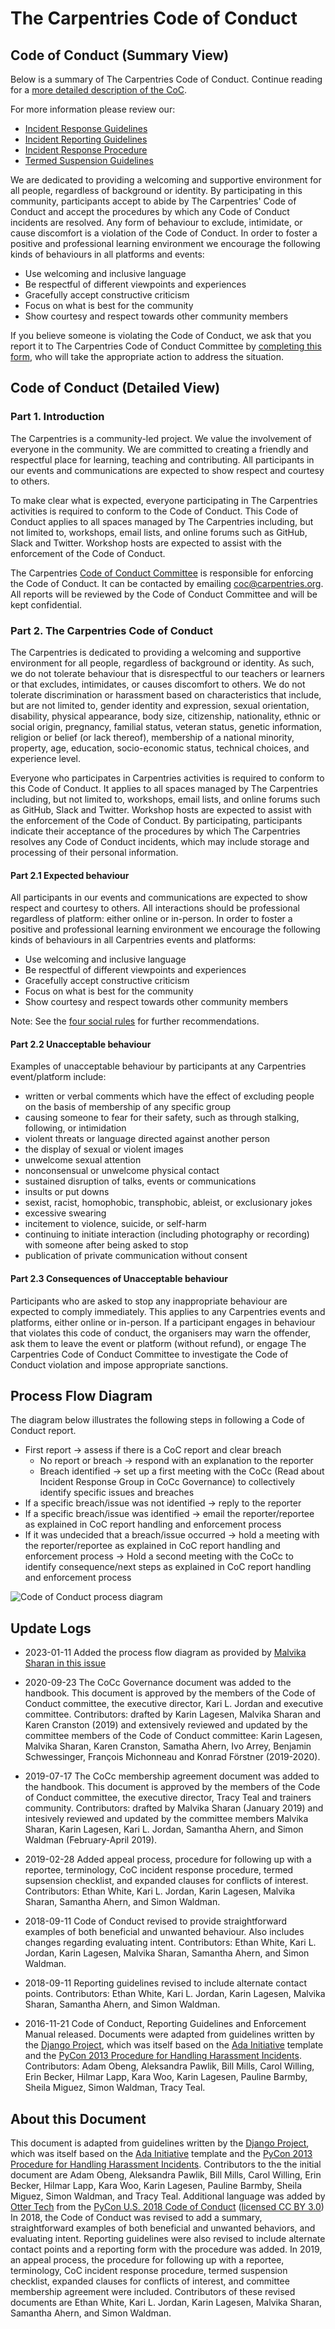# The Carpentries Code of Conduct

## Code of Conduct (Summary View)

Below is a summary of The Carpentries Code of Conduct. Continue reading for a [more detailed description of the CoC](#code-of-conduct-detailed-view).

For more information please review our:
- [Incident Response Guidelines](incident-response.md)
- [Incident Reporting Guidelines](incident-reporting.md)
- [Incident Response Procedure](enforcement-guidelines.md)
- [Termed Suspension Guidelines](termed-suspension.md)

We are dedicated to providing a welcoming and supportive environment for all people, regardless of background or identity. By participating in this community, participants accept to abide by The Carpentries' Code of Conduct and accept the procedures by which any Code of Conduct incidents are resolved. Any form of behaviour to exclude, intimidate, or cause discomfort is a violation of the Code of Conduct. In order to foster a positive and professional learning environment we encourage the following kinds of behaviours in all platforms and events:

* Use welcoming and inclusive language
* Be respectful of different viewpoints and experiences
* Gracefully accept constructive criticism
* Focus on what is best for the community
* Show courtesy and respect towards other community members

If you believe someone is violating the Code of Conduct, we ask that you report it to The Carpentries Code of Conduct Committee by [completing this form][reporting-form], who will take the appropriate action to address the situation.

## Code of Conduct (Detailed View)

### Part 1. Introduction 

The Carpentries is a community-led project. We value the involvement of everyone in the community. We are committed to creating a friendly and respectful place for learning, teaching and contributing. All participants in our events and communications are expected to show respect and courtesy to others.

To make clear what is expected, everyone participating in The Carpentries activities is required to conform to the Code of Conduct. This Code of Conduct applies to all spaces managed by The Carpentries including, but not limited to, workshops, email lists, and online forums such as GitHub, Slack and Twitter. Workshop hosts are expected to assist with the enforcement of the Code of Conduct.  

The Carpentries [Code of Conduct Committee](https://carpentries.org/coc-ctte/) is responsible for enforcing the Code of Conduct. It can be contacted by emailing [coc@carpentries.org](mailto:coc@carpentries.org). 
All reports will be reviewed by the Code of Conduct Committee and will be kept confidential. 
 
### Part 2. The Carpentries Code of Conduct

The Carpentries is dedicated to providing a welcoming and supportive environment for all people, regardless of background or identity. As such, we do not tolerate behaviour that is disrespectful to our teachers or learners or that excludes, intimidates, or causes discomfort to others. We do not tolerate discrimination or harassment based on characteristics that include, but are not limited to, gender identity and expression, sexual orientation, disability, physical appearance, body size, citizenship, nationality, ethnic or social origin, pregnancy, familial status, veteran status, genetic information, religion or belief (or lack thereof), membership of a national minority, property, age, education, socio-economic status, technical choices, and experience level. 

Everyone who participates in Carpentries activities is required to conform to this Code of Conduct. It applies to all spaces managed by The Carpentries including, but not limited to, workshops, email lists, and online forums such as GitHub, Slack and Twitter. Workshop hosts are expected to assist with the enforcement of the Code of Conduct. By participating, participants indicate their acceptance of the procedures by which The Carpentries resolves any Code of Conduct incidents, which may include storage and processing of their personal information. 

#### Part 2.1 Expected behaviour

All participants in our events and communications are expected to show respect and courtesy to others. All interactions should be professional regardless of platform: either online or in-person. In order to foster a positive and professional learning environment we encourage the following kinds of behaviours in all Carpentries events and platforms:

* Use welcoming and inclusive language
* Be respectful of different viewpoints and experiences
* Gracefully accept constructive criticism
* Focus on what is best for the community
* Show courtesy and respect towards other community members

Note: See the [four social rules](https://www.recurse.com/manual#sub-sec-social-rules) for further recommendations.

#### Part 2.2 Unacceptable behaviour

Examples of unacceptable behaviour by participants at any Carpentries event/platform include:

- written or verbal comments which have the effect of excluding people on the basis of membership of any specific group  
- causing someone to fear for their safety, such as through stalking, following, or intimidation  
- violent threats or language directed against another person
- the display of sexual or violent images  
- unwelcome sexual attention  
- nonconsensual or unwelcome physical contact  
- sustained disruption of talks, events or communications
- insults or put downs  
- sexist, racist, homophobic, transphobic, ableist, or exclusionary jokes
- excessive swearing
- incitement to violence, suicide, or self-harm  
- continuing to initiate interaction (including photography or recording) with someone after being asked to stop  
- publication of private communication without consent  

#### Part 2.3 Consequences of Unacceptable behaviour

Participants who are asked to stop any inappropriate behaviour are expected to comply immediately. This applies to any Carpentries events and platforms, either online or in-person. If a participant engages in behaviour that violates this code of conduct, the organisers may warn the offender, ask them to leave the event or platform (without refund), or engage The Carpentries Code of Conduct Committee to investigate the Code of Conduct violation and impose appropriate sanctions.


## Process Flow Diagram

The diagram below illustrates the following steps in following a Code of Conduct report.

* First report -> assess if there is a CoC report and clear breach
    * No report or breach -> respond with an explanation to the reporter
    * Breach identified -> set up a first meeting with the CoCc (Read about Incident Response Group in CoCc Governance) to collectively identify specific issues and breaches
* If a specific breach/issue was not identified -> reply to the reporter
* If a specific breach/issue was identified -> email the reporter/reportee as explained in CoC report handling and enforcement process
* If it was undecided that a breach/issue occurred -> hold a meeting with the reporter/reportee as explained in CoC report handling and enforcement process -> Hold a second meeting with the CoCc to identify consequence/next steps as explained in CoC report handling and enforcement process

![Code of Conduct process diagram](images/coc_process_diagram.png)

## Update Logs

- 2023-01-11 Added the process flow diagram as provided by [Malvika Sharan in this issue](https://github.com/carpentries/docs.carpentries.org/issues/619)

- 2020-09-23 The CoCc Governance document was added to the handbook. This document is approved by the members of the Code of Conduct committee, the executive director, Kari L. Jordan and executive committee. Contributors: drafted by Karin Lagesen, Malvika Sharan and Karen Cranston (2019) and extensively reviewed and updated by the committee members of the Code of Conduct committee: Karin Lagesen, Malvika Sharan, Karen Cranston, Samatha Ahern, Ivo Arrey, Benjamin Schwessinger, François Michonneau and Konrad Förstner (2019-2020).

- 2019-07-17 The CoCc membership agreement document was added to the handbook. This document is approved by the members of the Code of Conduct committee, the executive director, Tracy Teal and trainers community. Contributors: drafted by Malvika Sharan (January 2019) and intesively reviewed and updated by the committee members Malvika Sharan, Karin Lagesen, Kari L. Jordan, Samantha Ahern, and Simon Waldman (February-April 2019).

- 2019-02-28 Added appeal process, procedure for following up with a reportee, terminology, CoC incident response procedure, termed supsension checklist, and expanded clauses for conflicts of interest. Contributors: Ethan White, Kari L. Jordan, Karin Lagesen, Malvika Sharan, Samantha Ahern, and Simon Waldman.

- 2018-09-11 Code of Conduct revised to provide straightforward examples of both beneficial and unwanted behaviour. Also includes changes regarding evaluating intent. Contributors: Ethan White, Kari L. Jordan, Karin Lagesen, Malvika Sharan, Samantha Ahern, and Simon Waldman.

- 2018-09-11 Reporting guidelines revised to include alternate contact points. Contributors: Ethan White, Kari L. Jordan, Karin Lagesen, Malvika Sharan, Samantha Ahern, and Simon Waldman.

- 2016-11-21 Code of Conduct, Reporting Guidelines and Enforcement Manual released. Documents were adapted from guidelines written by the [Django Project](https://www.djangoproject.com/conduct/enforcement-manual/), which was itself based on the [Ada Initiative](http://geekfeminism.wikia.com/wiki/Conference_anti-harassment/Responding_to_reports) template and the [PyCon 2013 Procedure for Handling Harassment Incidents](https://us.pycon.org/2013/about/code-of-conduct/harassment-incidents/). Contributors: Adam Obeng, Aleksandra Pawlik, Bill Mills, Carol Willing, Erin Becker, Hilmar Lapp, Kara Woo, Karin Lagesen, Pauline Barmby, Sheila Miguez, Simon Waldman, Tracy Teal. 

## About this Document

This document is adapted from guidelines written by the [Django Project](https://www.djangoproject.com/conduct/enforcement-manual/), which was itself based on the [Ada Initiative](http://geekfeminism.wikia.com/wiki/Conference_anti-harassment/Responding_to_reports) template and the [PyCon 2013 Procedure for Handling Harassment Incidents](https://us.pycon.org/2013/about/code-of-conduct/harassment-incidents/). Contributors to the the initial document are Adam Obeng, Aleksandra Pawlik, Bill Mills, Carol Willing, Erin Becker, Hilmar Lapp, Kara Woo, Karin Lagesen, Pauline Barmby, Sheila Miguez, Simon Waldman, and Tracy Teal. Additional language was added by [Otter Tech](https://otter.technology) from the [PyCon U.S. 2018 Code of Conduct](https://us.pycon.org/2018/about/code-of-conduct/) ([licensed CC BY 3.0](http://creativecommons.org/licenses/by/3.0/))
In 2018, the Code of Conduct was revised to add a summary, straightforward examples of both beneficial and unwanted behaviors, and evaluating intent. Reporting guidelines were also revised to include alternate contact points and a reporting form with the procedure was added. In 2019, an appeal process, the procedure for following up with a reportee, terminology, CoC incident response procedure, termed suspension checklist, expanded clauses for conflicts of interest, and committee membership agreement were included. Contributors of these revised documents are Ethan White, Kari L. Jordan, Karin Lagesen, Malvika Sharan, Samantha Ahern, and Simon Waldman.


[reporting-form]: https://goo.gl/forms/KoUfO53Za3apOuOK2